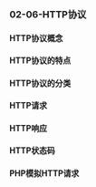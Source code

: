 ### 02-06-HTTP协议

#### HTTP协议概念

#### HTTP协议的特点

#### HTTP协议的分类

#### HTTP请求

#### HTTP响应

#### HTTP状态码

#### PHP模拟HTTP请求





